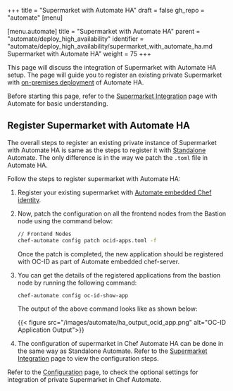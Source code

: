 +++
title = "Supermarket with Automate HA"
draft = false
gh_repo = "automate"
[menu]

  [menu.automate]
    title = "Supermarket with Automate HA"
    parent = "automate/deploy_high_availability"
    identifier = "automate/deploy_high_availability/supermarket_with_automate_ha.md Supermarket with Automate HA"
    weight = 75
+++

This page will discuss the integration of Supermarket with Automate HA setup. The page will guide you to register an existing private Supermarket with [on-premises deployment](/automate/ha_onprim_deployment_procedure/) of Automate HA.

Before starting this page, refer to the [Supermarket Integration](/automate/supermarket_integration_with_automate/) page with Automate for basic understanding.

## Register Supermarket with Automate HA

The overall steps to register an existing private instance of Supermarket with Automate HA is same as the steps to register it with [Standalone](/automate/supermarket_integration_with_automate/#register-supermarket-with-automate-embedded-chef-identity) Automate. The only difference is in the way we patch the `.toml` file in Automate HA.

Follow the steps to register supermarket with Automate HA:

1. Register your existing supermarket with [Automate embedded Chef identity](/automate/supermarket_integration_with_automate/#register-supermarket-with-automate-embedded-chef-identity).

1. Now, patch the configuration on all the frontend nodes from the Bastion node using the command below:

    ```bash
    // Frontend Nodes
    chef-automate config patch ocid-apps.toml -f
    ```

    Once the patch is completed, the new application should be registered with OC-ID as part of Automate embedded chef-server.

1. You can get the details of the registered applications from the bastion node by running the following command:

    ```bash
    chef-automate config oc-id-show-app
    ```

    The output of the above command looks like as shown below:

    {{< figure src="/images/automate/ha_output_ocid_app.png" alt="OC-ID Application Output">}}

1. The configuration of supermarket in Chef Automate HA can be done in the same way as Standalone Automate. Refer to the [Supermarket Integration](/automate/supermarket_integration_with_automate/#supermarket-configuration) page to view the configuration steps.

Refer to the [Configuration](/automate/configuration/#encrypt-cookies-with-custom-secret-key-in-oc-id-service) page, to check the optional settings for integration of private Supermarket in Chef Automate.
